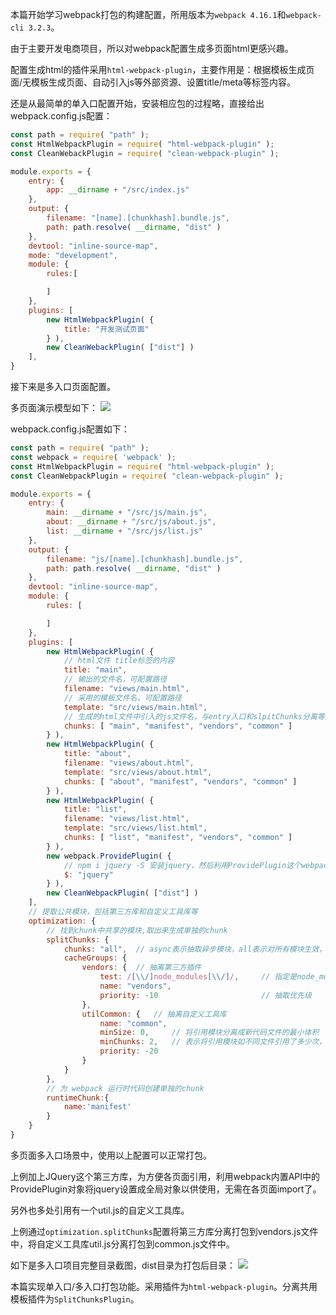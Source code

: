 <!-- 对应的源码为github： private_collection\webpack4\w4-2 -->

本篇开始学习webpack打包的构建配置，所用版本为`webpack 4.16.1`和`webpack-cli 3.2.3`。

由于主要开发电商项目，所以对webpack配置生成多页面html更感兴趣。

配置生成html的插件采用`html-webpack-plugin`，主要作用是：根据模板生成页面/无模板生成页面、自动引入js等外部资源、设置title/meta等标签内容。

还是从最简单的单入口配置开始，安装相应包的过程略，直接给出webpack.config.js配置：
```javascript
const path = require( "path" );
const HtmlWebpackPlugin = require( "html-webpack-plugin" );
const CleanWebackPlugin = require( "clean-webpack-plugin" );

module.exports = {
    entry: {
        app: __dirname + "/src/index.js"
    },
    output: {
        filename: "[name].[chunkhash].bundle.js",
        path: path.resolve( __dirname, "dist" )
    },
    devtool: "inline-source-map",
    mode: "development",
    module: {
        rules:[

        ]
    },
    plugins: [
        new HtmlWebpackPlugin( {
            title: "开发测试页面"
        } ),
        new CleanWebackPlugin( ["dist"] )
    ],
}
```

接下来是多入口页面配置。

多页面演示模型如下：
![](https://github.com/Bournen/private_collection/blob/master/imageHosting/19/190228_0.png?raw=true)

webpack.config.js配置如下：
```javascript
const path = require( "path" );
const webpack = require( 'webpack' );
const HtmlWebpackPlugin = require( "html-webpack-plugin" );
const CleanWebpackPlugin = require( "clean-webpack-plugin" );

module.exports = {
    entry: {
        main: __dirname + "/src/js/main.js",
        about: __dirname + "/src/js/about.js",
        list: __dirname + "/src/js/list.js"
    },
    output: {
        filename: "js/[name].[chunkhash].bundle.js",
        path: path.resolve( __dirname, "dist" )
    },
    devtool: "inline-source-map",
    module: {
        rules: [

        ]
    },
    plugins: [
        new HtmlWebpackPlugin( {
            // html文件 title标签的内容
            title: "main",      
            // 输出的文件名，可配置路径
            filename: "views/main.html",   
            // 采用的模板文件名，可配置路径  
            template: "src/views/main.html",   
            // 生成的html文件中引入的js文件名，与entry入口和slpitChunks分离等配置的js文件名相同
            chunks: [ "main", "manifest", "vendors", "common" ]     
        } ),
        new HtmlWebpackPlugin( {
            title: "about",
            filename: "views/about.html",
            template: "src/views/about.html",
            chunks: [ "about", "manifest", "vendors", "common" ]
        } ),
        new HtmlWebpackPlugin( {
            title: "list",
            filename: "views/list.html",
            template: "src/views/list.html",
            chunks: [ "list", "manifest", "vendors", "common" ]
        } ),
        new webpack.ProvidePlugin( {
            // npm i jquery -S 安装jquery，然后利用ProvidePlugin这个webpack内置API将jquery设置为全局引入，从而无需单个页面import引入
            $: "jquery"
        } ),
        new CleanWebpackPlugin( ["dist"] )
    ],
    // 提取公共模块，包括第三方库和自定义工具库等
    optimization: {
        // 找到chunk中共享的模块,取出来生成单独的chunk
        splitChunks: {
            chunks: "all",  // async表示抽取异步模块，all表示对所有模块生效，initial表示对同步模块生效
            cacheGroups: {
                vendors: {  // 抽离第三方插件
                    test: /[\\/]node_modules[\\/]/,     // 指定是node_modules下的第三方包
                    name: "vendors",
                    priority: -10                       // 抽取优先级
                },
                utilCommon: {   // 抽离自定义工具库
                    name: "common",
                    minSize: 0,     // 将引用模块分离成新代码文件的最小体积
                    minChunks: 2,   // 表示将引用模块如不同文件引用了多少次，才能分离生成新chunk
                    priority: -20
                }
            }
        },
        // 为 webpack 运行时代码创建单独的chunk
        runtimeChunk:{
            name:'manifest'
        }
    }
}
```
多页面多入口场景中，使用以上配置可以正常打包。

上例加上JQuery这个第三方库，为方便各页面引用，利用webpack内置API中的ProvidePlugin对象将jquery设置成全局对象以供使用，无需在各页面import了。

另外也多处引用有一个util.js的自定义工具库。

上例通过`optimization.splitChunks`配置将第三方库分离打包到vendors.js文件中，将自定义工具库util.js分离打包到common.js文件中。

如下是多入口项目完整目录截图，dist目录为打包后目录：
![](https://github.com/Bournen/private_collection/blob/master/imageHosting/19/190228_1.png?raw=true)

本篇实现单入口/多入口打包功能。采用插件为`html-webpack-plugin`。分离共用模板插件为`SplitChunksPlugin`。

